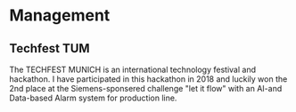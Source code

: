 
Management
===============
Techfest TUM
---------------
The TECHFEST MUNICH is an international technology festival and hackathon. I have participated in this hackathon in 2018 and luckily won the 2nd place at the Siemens-sponsered challenge "let it flow" with an AI-and Data-based Alarm system for production line.
